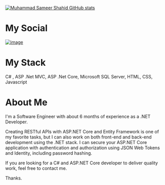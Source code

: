 [![Muhammad Sameer Shahid GitHub stats](https://github-readme-stats.vercel.app/api?username=MuhammadSameerShahid0)](https://github.com/anuraghazra/github-readme-stats)

# My Social 
<a href="https://www.linkedin.com/in/muhammad-sameer-shahid">![image](https://www.logo.wine/a/logo/LinkedIn/LinkedIn-Logo.wine.svg) </a> 
# My Stack  
C# , ASP .Net MVC, ASP .Net Core, Microsoft SQL Server, HTML, CSS, Javascript

# About Me 
I'm a Software Engineer with about 6 months of experience as a .NET Developer.

Creating RESTful APIs with ASP.NET Core and Entity Framework is one of my favorite tasks, but I can also work on both front-end and back-end development using the .NET stack. I can secure your ASP.NET Core application with authentication and authorization using JSON Web Tokens and Identity, including password hashing.

If you are looking for a C# and ASP.NET Core developer to deliver quality work, feel free to contact me.

Thanks.
<!---
MuhammadSameerShahid0/MuhammadSameerShahid0 is a ✨ special ✨ repository because its README.md (this file) appears on your GitHub profile.
You can click the Preview link to take a look at your changes.
--->
